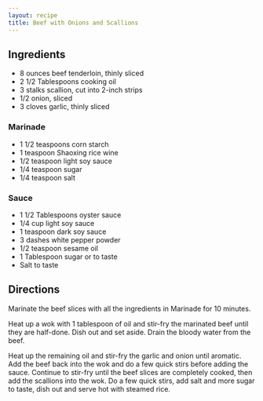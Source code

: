 ```yaml
---
layout: recipe
title: Beef with Onions and Scallions
---
```


## Ingredients

* 8 ounces beef tenderloin, thinly sliced
* 2 1/2 Tablespoons cooking oil
* 3 stalks scallion, cut into 2-inch strips
* 1/2 onion, sliced
* 3 cloves garlic, thinly sliced

### Marinade

* 1 1/2 teaspoons corn starch
* 1 teaspoon Shaoxing rice wine
* 1/2 teaspoon light soy sauce
* 1/4 teaspoon sugar
* 1/4 teaspoon salt

### Sauce

* 1 1/2 Tablespoons oyster sauce
* 1/4 cup light soy sauce
* 1 teaspoon dark soy sauce
* 3 dashes white pepper powder
* 1/2 teaspoon sesame oil
* 1 Tablespoon sugar or to taste
* Salt to taste

## Directions

Marinate the beef slices with all the ingredients in Marinade for 10
minutes.

Heat up a wok with 1 tablespoon of oil and stir-fry the marinated beef
until they are half-done. Dish out and set aside. Drain the bloody water
from the beef.

Heat up the remaining oil and stir-fry the garlic and onion until
aromatic. Add the beef back into the wok and do a few quick stirs before
adding the sauce. Continue to stir-fry until the beef slices are
completely cooked, then add the scallions into the wok. Do a few quick
stirs, add salt and more sugar to taste, dish out and serve hot with
steamed rice.
